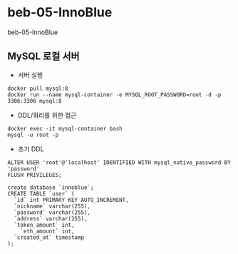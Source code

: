 # beb-05-InnoBlue
beb-05-InnoBlue

## MySQL 로컬 서버

- 서버 실행

```
docker pull mysql:8
docker run --name mysql-container -e MYSQL_ROOT_PASSWORD=root -d -p 3306:3306 mysql:8
```

- DDL/쿼리를 위한 접근
```
docker exec -it mysql-container bash
mysql -u root -p
```

- 초기 DDL
```
ALTER USER 'root'@'localhost' IDENTIFIED WITH mysql_native_password BY 'password'
FLUSH PRIVILEGES;

create database `innoblue`;
CREATE TABLE `user` (
  `id` int PRIMARY KEY AUTO_INCREMENT,
  `nickname` varchar(255),
  `password` varchar(255),
  `address` varchar(255),
  `token_amount` int,
	`eth_amount` int,
  `created_at` timestamp
);
```
